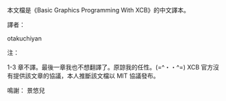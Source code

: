 本文檔是《Basic Graphics Programming With XCB》的中文譯本。

譯者：

otakuchiyan

注：

1-3 章不譯。最後一章我也不想翻譯了。原諒我的任性。(=^・・^=)
XCB 官方沒有提供該文章的協議，本人推斷該文檔以 MIT 協議發布。

鳴謝：
景悠兒
